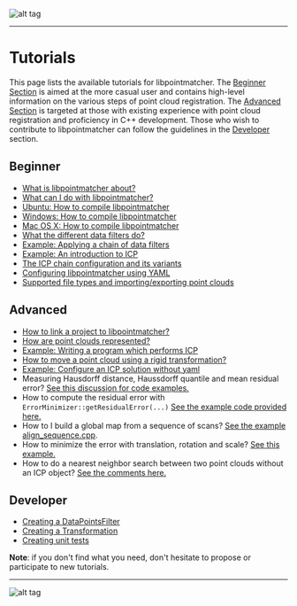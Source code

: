 ![alt tag](images/banner_light.jpeg)


---

Tutorials
=========

This page lists the available tutorials for libpointmatcher. The [Beginner Section](#beginner) is aimed at the more casual user and contains high-level information on the various steps of point cloud registration. The [Advanced Section](#advanced) is targeted at those with existing experience with point cloud registration and proficiency in C++ development.  Those who wish to contribute to libpointmatcher can follow the guidelines in the [Developer](#developer) section.

Beginner<a name="beginner"></a>
---------

- [What is libpointmatcher about?](Introduction.md)
- [What can I do with libpointmatcher?](ApplicationsAndPub.md)
- [Ubuntu: How to compile libpointmatcher](Compilation.md)
- [Windows: How to compile libpointmatcher](CompilationWindows.md)
- [Mac OS X: How to compile libpointmatcher](CompilationMac.md)
- [What the different data filters do?](Datafilters.md)
- [Example: Applying a chain of data filters](ApplyingDatafilters.md)
- [Example: An introduction to ICP](ICPIntro.md)
- [The ICP chain configuration and its variants](DefaultICPConfig.md)
- [Configuring libpointmatcher using YAML](Configuration.md)
- [Supported file types and importing/exporting point clouds](ImportExport.md)

Advanced<a name="advanced"></a>
-------
- [How to link a project to libpointmatcher?](LinkingProjects.md)
- [How are point clouds represented?](Pointclouds.md)
- [Example: Writing a program which performs ICP](BasicRegistration.md)
- [How to move a point cloud using a rigid transformation?](Transformations.md)
- [Example: Configure an ICP solution without yaml](icpWithoutYaml.md)
- Measuring Hausdorff distance, Haussdorff quantile and mean residual error? [See this discussion for code examples.](https://github.com/ethz-asl/libpointmatcher/issues/125)
- How to compute the residual error with `ErrorMinimizer::getResidualError(...)` [See the example code provided here.](https://github.com/ethz-asl/libpointmatcher/issues/193#issue-203885636)
- How to I build a global map from a sequence of scans? [See the example align_sequence.cpp](../examples/align_sequence.cpp ).
- How to minimize the error with translation, rotation and scale? [See this example.](https://github.com/ethz-asl/libpointmatcher/issues/188#issuecomment-270960696)
- How to do a nearest neighbor search between two point clouds without an ICP object? [See the comments here.](https://github.com/ethz-asl/libpointmatcher/issues/193#issuecomment-276093785)

Developer<a name="developer"></a>
---------
- [Creating a DataPointsFilter](DataPointsFilterDev.md)
- [Creating a Transformation](TransformationDev.md)
- [Creating unit tests](UnitTestDev.md)

**Note**: if you don't find what you need, don't hesitate to propose or participate to new tutorials. 

---


![alt tag](images/banner_dark.jpeg)

